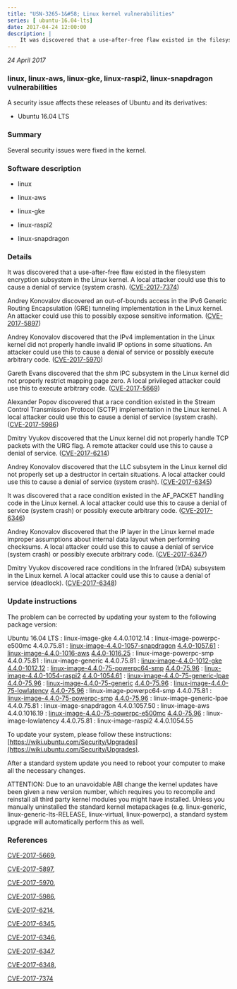 ```yaml
---
title: "USN-3265-1&#58; Linux kernel vulnerabilities"
series: [ ubuntu-16.04-lts]
date: 2017-04-24 12:00:00
description: |
    It was discovered that a use-after-free flaw existed in the filesystem encryption subsystem in the Linux kernel. A local attacker could use this to cause a denial of service (system crash). ([CVE-2017-7374](http://people.ubuntu.com/~ubuntu-security/cve/CVE-2017-7374))
--- 
```

 
 

*24 April 2017*

### linux, linux-aws, linux-gke, linux-raspi2, linux-snapdragon vulnerabilities

A security issue affects these releases of Ubuntu and its derivatives:

* Ubuntu 16.04 LTS

### Summary

Several security issues were fixed in the kernel. 

### Software description

* linux 

* linux-aws 

* linux-gke 

* linux-raspi2 

* linux-snapdragon 

### Details

It was discovered that a use-after-free flaw existed in the filesystem encryption subsystem in the Linux kernel. A local attacker could use this to cause a denial of service (system crash). ([CVE-2017-7374](http://people.ubuntu.com/~ubuntu-security/cve/CVE-2017-7374))

Andrey Konovalov discovered an out-of-bounds access in the IPv6 Generic Routing Encapsulation (GRE) tunneling implementation in the Linux kernel. An attacker could use this to possibly expose sensitive information. ([CVE-2017-5897](http://people.ubuntu.com/~ubuntu-security/cve/CVE-2017-5897))

Andrey Konovalov discovered that the IPv4 implementation in the Linux kernel did not properly handle invalid IP options in some situations. An attacker could use this to cause a denial of service or possibly execute arbitrary code. ([CVE-2017-5970](http://people.ubuntu.com/~ubuntu-security/cve/CVE-2017-5970))

Gareth Evans discovered that the shm IPC subsystem in the Linux kernel did not properly restrict mapping page zero. A local privileged attacker could use this to execute arbitrary code. ([CVE-2017-5669](http://people.ubuntu.com/~ubuntu-security/cve/CVE-2017-5669))

Alexander Popov discovered that a race condition existed in the Stream Control Transmission Protocol (SCTP) implementation in the Linux kernel. A local attacker could use this to cause a denial of service (system crash). ([CVE-2017-5986](http://people.ubuntu.com/~ubuntu-security/cve/CVE-2017-5986))

Dmitry Vyukov discovered that the Linux kernel did not properly handle TCP packets with the URG flag. A remote attacker could use this to cause a denial of service. ([CVE-2017-6214](http://people.ubuntu.com/~ubuntu-security/cve/CVE-2017-6214))

Andrey Konovalov discovered that the LLC subsytem in the Linux kernel did not properly set up a destructor in certain situations. A local attacker could use this to cause a denial of service (system crash). ([CVE-2017-6345](http://people.ubuntu.com/~ubuntu-security/cve/CVE-2017-6345))

It was discovered that a race condition existed in the AF_PACKET handling code in the Linux kernel. A local attacker could use this to cause a denial of service (system crash) or possibly execute arbitrary code. ([CVE-2017-6346](http://people.ubuntu.com/~ubuntu-security/cve/CVE-2017-6346))

Andrey Konovalov discovered that the IP layer in the Linux kernel made improper assumptions about internal data layout when performing checksums. A local attacker could use this to cause a denial of service (system crash) or possibly execute arbitrary code. ([CVE-2017-6347](http://people.ubuntu.com/~ubuntu-security/cve/CVE-2017-6347))

Dmitry Vyukov discovered race conditions in the Infrared (IrDA) subsystem in the Linux kernel. A local attacker could use this to cause a denial of service (deadlock). ([CVE-2017-6348](http://people.ubuntu.com/~ubuntu-security/cve/CVE-2017-6348)) 

### Update instructions

The problem can be corrected by updating your system to the following package version:

Ubuntu 16.04 LTS
 : linux-image-gke <span>4.4.0.1012.14</span>
 : linux-image-powerpc-e500mc <span>4.4.0.75.81</span>
 : [linux-image-4.4.0-1057-snapdragon](https://launchpad.net/ubuntu/+source/linux-snapdragon) <span> [4.4.0-1057.61](https://launchpad.net/ubuntu/+source/linux-snapdragon/4.4.0-1057.61) </span> 
 : [linux-image-4.4.0-1016-aws](https://launchpad.net/ubuntu/+source/linux-aws) <span> [4.4.0-1016.25](https://launchpad.net/ubuntu/+source/linux-aws/4.4.0-1016.25) </span> 
 : linux-image-powerpc-smp <span>4.4.0.75.81</span>
 : linux-image-generic <span>4.4.0.75.81</span>
 : [linux-image-4.4.0-1012-gke](https://launchpad.net/ubuntu/+source/linux-gke) <span> [4.4.0-1012.12](https://launchpad.net/ubuntu/+source/linux-gke/4.4.0-1012.12) </span> 
 : [linux-image-4.4.0-75-powerpc64-smp](https://launchpad.net/ubuntu/+source/linux) <span> [4.4.0-75.96](https://launchpad.net/ubuntu/+source/linux/4.4.0-75.96) </span> 
 : [linux-image-4.4.0-1054-raspi2](https://launchpad.net/ubuntu/+source/linux-raspi2) <span> [4.4.0-1054.61](https://launchpad.net/ubuntu/+source/linux-raspi2/4.4.0-1054.61) </span> 
 : [linux-image-4.4.0-75-generic-lpae](https://launchpad.net/ubuntu/+source/linux) <span> [4.4.0-75.96](https://launchpad.net/ubuntu/+source/linux/4.4.0-75.96) </span> 
 : [linux-image-4.4.0-75-generic](https://launchpad.net/ubuntu/+source/linux) <span> [4.4.0-75.96](https://launchpad.net/ubuntu/+source/linux/4.4.0-75.96) </span> 
 : [linux-image-4.4.0-75-lowlatency](https://launchpad.net/ubuntu/+source/linux) <span> [4.4.0-75.96](https://launchpad.net/ubuntu/+source/linux/4.4.0-75.96) </span> 
 : linux-image-powerpc64-smp <span>4.4.0.75.81</span>
 : [linux-image-4.4.0-75-powerpc-smp](https://launchpad.net/ubuntu/+source/linux) <span> [4.4.0-75.96](https://launchpad.net/ubuntu/+source/linux/4.4.0-75.96) </span> 
 : linux-image-generic-lpae <span>4.4.0.75.81</span>
 : linux-image-snapdragon <span>4.4.0.1057.50</span>
 : linux-image-aws <span>4.4.0.1016.19</span>
 : [linux-image-4.4.0-75-powerpc-e500mc](https://launchpad.net/ubuntu/+source/linux) <span> [4.4.0-75.96](https://launchpad.net/ubuntu/+source/linux/4.4.0-75.96) </span> 
 : linux-image-lowlatency <span>4.4.0.75.81</span>
 : linux-image-raspi2 <span>4.4.0.1054.55</span>

To update your system, please follow these instructions: [https://wiki.ubuntu.com/Security/Upgrades](https://wiki.ubuntu.com/Security/Upgrades).

After a standard system update you need to reboot your computer to make all the necessary changes.

ATTENTION: Due to an unavoidable ABI change the kernel updates have been given a new version number, which requires you to recompile and reinstall all third party kernel modules you might have installed. Unless you manually uninstalled the standard kernel metapackages (e.g. linux-generic, linux-generic-lts-RELEASE, linux-virtual, linux-powerpc), a standard system upgrade will automatically perform this as well. 

### References

 
 [CVE-2017-5669](http://people.ubuntu.com/~ubuntu-security/cve/CVE-2017-5669), 

 [CVE-2017-5897](http://people.ubuntu.com/~ubuntu-security/cve/CVE-2017-5897), 

 [CVE-2017-5970](http://people.ubuntu.com/~ubuntu-security/cve/CVE-2017-5970), 

 [CVE-2017-5986](http://people.ubuntu.com/~ubuntu-security/cve/CVE-2017-5986), 

 [CVE-2017-6214](http://people.ubuntu.com/~ubuntu-security/cve/CVE-2017-6214), 

 [CVE-2017-6345](http://people.ubuntu.com/~ubuntu-security/cve/CVE-2017-6345), 

 [CVE-2017-6346](http://people.ubuntu.com/~ubuntu-security/cve/CVE-2017-6346), 

 [CVE-2017-6347](http://people.ubuntu.com/~ubuntu-security/cve/CVE-2017-6347), 

 [CVE-2017-6348](http://people.ubuntu.com/~ubuntu-security/cve/CVE-2017-6348), 

 [CVE-2017-7374](http://people.ubuntu.com/~ubuntu-security/cve/CVE-2017-7374)
 

